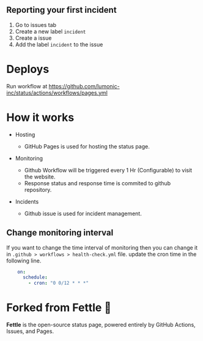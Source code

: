 ## Reporting your first incident
1. Go to issues tab 
2. Create a new label `incident`
3. Create a issue
4. Add the label `incident` to the issue

# Deploys
Run workflow at https://github.com/lumonic-inc/status/actions/workflows/pages.yml 


# How it works

- Hosting
    - GitHub Pages is used for hosting the status page.

- Monitoring
    - Github Workflow will be triggered every 1 Hr (Configurable) to visit the website.
    - Response status and response time is commited to github repository.

- Incidents
    - Github issue is used for incident management.


## Change monitoring interval
If you want to change the time interval of monitoring then you can change it in `.github > workflows > health-check.yml` file.
update the cron time in the following line.

```yaml
    on:
      schedule:
        - cron: "0 0/12 * * *"
```

# Forked from Fettle 💟 

**Fettle** is the open-source status page, powered entirely by GitHub Actions, Issues, and Pages.
